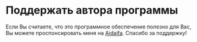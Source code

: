 
# Поддержать автора программы
 
Если Вы считаете, что это программное обеспечение полезно для Вас, Вы можете проспонсировать меня на [Aidaifa](https://afdian.net/a/HIllya51). Спасибо за поддержку!